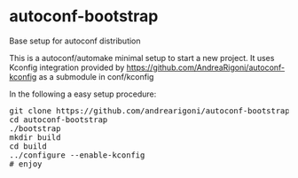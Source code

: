 # autoconf-bootstrap
Base setup for autoconf distribution


This is a autoconf/automake minimal setup to start a new project. It uses Kconfig integration 
provided by https://github.com/AndreaRigoni/autoconf-kconfig as a submodule in conf/kconfig

In the following a easy setup procedure:

<pre>
git clone https://github.com/andrearigoni/autoconf-bootstrap.git
cd autoconf-bootstrap
./bootstrap
mkdir build
cd build
../configure --enable-kconfig
# enjoy
</pre>

